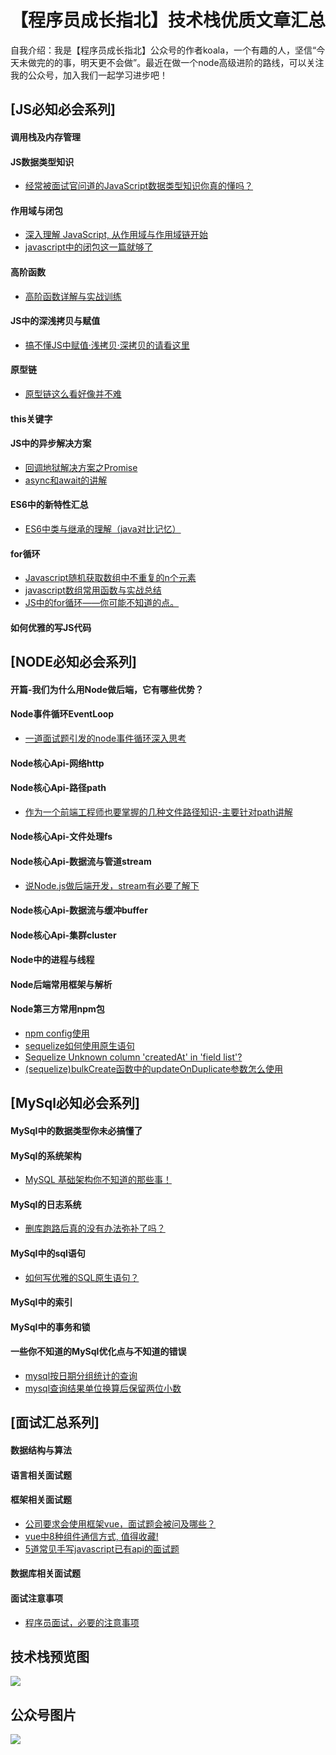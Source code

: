 # 【程序员成长指北】技术栈优质文章汇总

自我介绍：我是【程序员成长指北】公众号的作者koala，一个有趣的人，坚信“今天未做完的的事，明天更不会做”。最近在做一个node高级进阶的路线，可以关注我的公众号，加入我们一起学习进步吧！

## [JS必知必会系列]
#### 调用栈及内存管理
#### JS数据类型知识
- [经常被面试官问道的JavaScript数据类型知识你真的懂吗？](https://github.com/koala-coding/goodBlog/issues/1)
#### 作用域与闭包
- [深入理解 JavaScript, 从作用域与作用域链开始](https://github.com/koala-coding/goodBlog/issues/2)
- [javascript中的闭包这一篇就够了](https://github.com/koala-coding/goodBlog/issues/15)
#### 高阶函数
- [高阶函数详解与实战训练](https://github.com/koala-coding/goodBlog/issues/3)
#### JS中的深浅拷贝与赋值
- [搞不懂JS中赋值·浅拷贝·深拷贝的请看这里](https://github.com/koala-coding/goodBlog/issues/4)
#### 原型链
- [原型链这么看好像并不难](https://github.com/koala-coding/goodBlog/issues/11)
#### this关键字
#### JS中的异步解决方案
- [回调地狱解决方案之Promise](https://github.com/koala-coding/goodBlog/issues/25)
- [async和await的讲解](https://github.com/koala-coding/goodBlog/issues/26)

#### ES6中的新特性汇总
- [ES6中类与继承的理解（java对比记忆）](https://github.com/koala-coding/goodBlog/issues/10)
#### for循环
- [Javascript随机获取数组中不重复的n个元素](https://github.com/koala-coding/goodBlog/issues/16)
- [javascript数组常用函数与实战总结](https://github.com/koala-coding/goodBlog/issues/17)
- [JS中的for循环——你可能不知道的点。](https://github.com/koala-coding/goodBlog/issues/18)
#### 如何优雅的写JS代码
## [NODE必知必会系列]
#### 开篇-我们为什么用Node做后端，它有哪些优势？
#### Node事件循环EventLoop
- [一道面试题引发的node事件循环深入思考](https://github.com/koala-coding/goodBlog/issues/9)
#### Node核心Api-网络http
#### Node核心Api-路径path
- [作为一个前端工程师也要掌握的几种文件路径知识-主要针对path讲解](https://github.com/koala-coding/goodBlog/issues/5)
#### Node核心Api-文件处理fs
#### Node核心Api-数据流与管道stream
- [说Node.js做后端开发，stream有必要了解下](https://github.com/koala-coding/goodBlog/issues/12)
#### Node核心Api-数据流与缓冲buffer
#### Node核心Api-集群cluster
#### Node中的进程与线程
#### Node后端常用框架与解析
#### Node第三方常用npm包
- [npm config使用](https://github.com/koala-coding/goodBlog/issues/20)
- [sequelize如何使用原生语句](https://github.com/koala-coding/goodBlog/issues/22)
- [Sequelize Unknown column 'createdAt' in 'field list'?](https://github.com/koala-coding/goodBlog/issues/21)
- [(sequelize)bulkCreate函数中的updateOnDuplicate参数怎么使用 ](https://github.com/koala-coding/goodBlog/issues/24)
## [MySql必知必会系列]
#### MySql中的数据类型你未必搞懂了
#### MySql的系统架构
- [MySQL 基础架构你不知道的那些事！](https://github.com/koala-coding/goodBlog/issues/28)
#### MySql的日志系统
- [删库跑路后真的没有办法弥补了吗？](https://github.com/koala-coding/goodBlog/issues/8)
#### MySql中的sql语句
- [如何写优雅的SQL原生语句？](https://github.com/koala-coding/goodBlog/issues/27)
#### MySql中的索引
#### MySql中的事务和锁
#### 一些你不知道的MySql优化点与不知道的错误
- [mysql按日期分组统计的查询](https://github.com/koala-coding/goodBlog/issues/19)
- [mysql查询结果单位换算后保留两位小数](https://github.com/koala-coding/goodBlog/issues/23)
## [面试汇总系列]
#### 数据结构与算法
#### 语言相关面试题
#### 框架相关面试题
- [公司要求会使用框架vue，面试题会被问及哪些？](https://github.com/koala-coding/goodBlog/issues/6)
- [vue中8种组件通信方式, 值得收藏!](https://github.com/koala-coding/goodBlog/issues/7)
- [5道常见手写javascript已有api的面试题](https://github.com/koala-coding/goodBlog/issues/14)
#### 数据库相关面试题
#### 面试注意事项
- [程序员面试，必要的注意事项](https://github.com/koala-coding/goodBlog/issues/13)
## 技术栈预览图
![](https://user-gold-cdn.xitu.io/2019/6/22/16b7e5e8ffa60e57?w=1576&h=800&f=png&s=330091)
## 公众号图片
![](https://user-gold-cdn.xitu.io/2019/6/25/16b8a3d23a52b7d0?w=940&h=400&f=jpeg&s=217901)
